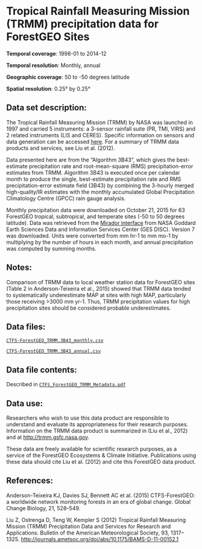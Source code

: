 # Tropical Rainfall Measuring Mission (TRMM) precipitation data for ForestGEO Sites

**Temporal coverage**: 1998-01 to 2014-12 

**Temporal resolution**: Monthly, annual

**Geographic coverage**: 50 to -50 degrees latitude

**Spatial resolution**: 0.25° by 0.25°




## Data set description:

The Tropical Rainfall Measuring Mission (TRMM) by NASA was launched in 1997 and carried 5 instruments: a 3-sensor rainfall suite (PR, TMI, VIRS) and 2 related instruments (LIS and CERES). Specific information on sensors and data generation can be accessed [here](http://trmm.gsfc.nasa.gov). For a summary of TRMM data products and services, see Liu et al. (2012).

Data presented here are from the “Algorithm 3B43”, which gives the best-estimate precipitation rate and root-mean-square (RMS) precipitation-error estimates from TRMM.  Algorithm 3B43 is executed once per calendar month to produce the single, best-estimate precipitation rate and RMS precipitation-error estimate field (3B43) by combining the 3-hourly merged high-quality/IR estimates with the monthly accumulated Global Precipitation Climatology Centre (GPCC) rain gauge analysis.

Monthly precipitation data were downloaded on October 21, 2015 for 63 ForestGEO tropical, subtropical, and temperate sites (-50 to 50 degrees latitude). Data was retrieved from the [Mirador interface](http://mirador.gsfc.nasa.gov) from NASA Goddard Earth Sciences Data and Information Services Center (GES DISC). Version 7 was downloaded. Units were converted from mm hr-1 to mm mo-1 by multiplying by the number of hours in each month, and annual precipitation was computed by summing months. 

## Notes:

Comparison of TRMM data to local weather station data for ForestGEO sites (Table 2 in Anderson-Teixeira et al., 2015) showed that TRMM data tended to systematically underestimate MAP at sites with high MAP, particularly those receiving >3000 mm yr-1. Thus, TRMM precipitation values for high precipitation sites should be considered probable underestimates.

## Data files:

[`CTFS-ForestGEO_TRMM.3B43_monthly.csv`](https://github.com/forestgeo/Climate/blob/master/Climate_Data/TRMM/CTFS-ForestGEO_TRMM.3B43_monthly.csv)

[`CTFS-ForestGEO_TRMM.3B43_annual.csv`](https://github.com/forestgeo/Climate/blob/master/Climate_Data/TRMM/CTFS-ForestGEO_TRMM.3B43_annual.csv)

## Data file contents:
Described in [`CTFS_ForestGEO_TRMM_Metadata.pdf`](https://github.com/forestgeo/Climate/blob/master/Climate_Data/TRMM/CTFS_ForestGEO_TRMM_Metadata.pdf)

## Data use:

Researchers who wish to use this data product are responsible to understand and evaluate its appropriateness for their research purposes. Information on the TRMM data product is summarized in (Liu et al., 2012) and at http://trmm.gsfc.nasa.gov.

These data are freely available for scientific research purposes, as a service of the ForestGEO Ecosystems & Climate Initiative. Publications using these data should cite Liu et al. (2012) and cite this ForestGEO data product. 


## References:

Anderson-Teixeira KJ, Davies SJ, Bennett AC et al. (2015) CTFS-ForestGEO: a worldwide network monitoring forests in an era of global change. Global Change Biology, 21, 528–549.

Liu Z, Ostrenga D, Teng W, Kempler S (2012) Tropical Rainfall Measuring Mission (TRMM) Precipitation Data and Services for Research and Applications. Bulletin of the American Meteorological Society, 93, 1317–1325. http://journals.ametsoc.org/doi/abs/10.1175/BAMS-D-11-00152.1


